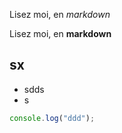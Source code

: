 Lisez moi, en _markdown_

Lisez moi, en **markdown**

## sx

-   sdds
-   s

```js
console.log("ddd");
```

